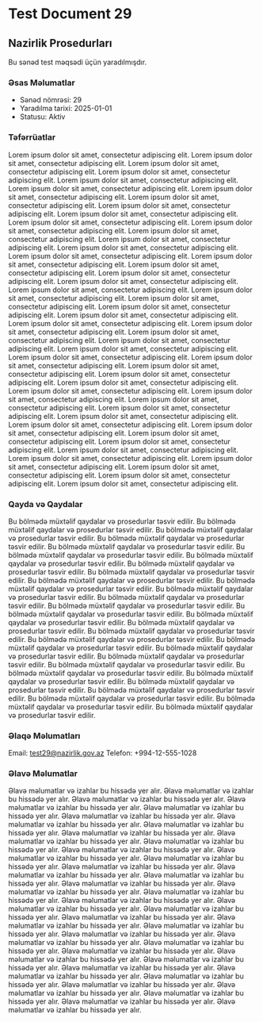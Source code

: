 # Test Document 29

## Nazirlik Prosedurları

Bu sənəd test məqsədi üçün yaradılmışdır.

### Əsas Məlumatlar
- Sənəd nömrəsi: 29
- Yaradılma tarixi: 2025-01-01
- Statusu: Aktiv

### Təfərrüatlar
Lorem ipsum dolor sit amet, consectetur adipiscing elit. Lorem ipsum dolor sit amet, consectetur adipiscing elit. Lorem ipsum dolor sit amet, consectetur adipiscing elit. Lorem ipsum dolor sit amet, consectetur adipiscing elit. Lorem ipsum dolor sit amet, consectetur adipiscing elit. Lorem ipsum dolor sit amet, consectetur adipiscing elit. Lorem ipsum dolor sit amet, consectetur adipiscing elit. Lorem ipsum dolor sit amet, consectetur adipiscing elit. Lorem ipsum dolor sit amet, consectetur adipiscing elit. Lorem ipsum dolor sit amet, consectetur adipiscing elit. Lorem ipsum dolor sit amet, consectetur adipiscing elit. Lorem ipsum dolor sit amet, consectetur adipiscing elit. Lorem ipsum dolor sit amet, consectetur adipiscing elit. Lorem ipsum dolor sit amet, consectetur adipiscing elit. Lorem ipsum dolor sit amet, consectetur adipiscing elit. Lorem ipsum dolor sit amet, consectetur adipiscing elit. Lorem ipsum dolor sit amet, consectetur adipiscing elit. Lorem ipsum dolor sit amet, consectetur adipiscing elit. Lorem ipsum dolor sit amet, consectetur adipiscing elit. Lorem ipsum dolor sit amet, consectetur adipiscing elit. Lorem ipsum dolor sit amet, consectetur adipiscing elit. Lorem ipsum dolor sit amet, consectetur adipiscing elit. Lorem ipsum dolor sit amet, consectetur adipiscing elit. Lorem ipsum dolor sit amet, consectetur adipiscing elit. Lorem ipsum dolor sit amet, consectetur adipiscing elit. Lorem ipsum dolor sit amet, consectetur adipiscing elit. Lorem ipsum dolor sit amet, consectetur adipiscing elit. Lorem ipsum dolor sit amet, consectetur adipiscing elit. Lorem ipsum dolor sit amet, consectetur adipiscing elit. Lorem ipsum dolor sit amet, consectetur adipiscing elit. Lorem ipsum dolor sit amet, consectetur adipiscing elit. Lorem ipsum dolor sit amet, consectetur adipiscing elit. Lorem ipsum dolor sit amet, consectetur adipiscing elit. Lorem ipsum dolor sit amet, consectetur adipiscing elit. Lorem ipsum dolor sit amet, consectetur adipiscing elit. Lorem ipsum dolor sit amet, consectetur adipiscing elit. Lorem ipsum dolor sit amet, consectetur adipiscing elit. Lorem ipsum dolor sit amet, consectetur adipiscing elit. Lorem ipsum dolor sit amet, consectetur adipiscing elit. Lorem ipsum dolor sit amet, consectetur adipiscing elit. Lorem ipsum dolor sit amet, consectetur adipiscing elit. Lorem ipsum dolor sit amet, consectetur adipiscing elit. Lorem ipsum dolor sit amet, consectetur adipiscing elit. Lorem ipsum dolor sit amet, consectetur adipiscing elit. Lorem ipsum dolor sit amet, consectetur adipiscing elit. Lorem ipsum dolor sit amet, consectetur adipiscing elit. Lorem ipsum dolor sit amet, consectetur adipiscing elit. Lorem ipsum dolor sit amet, consectetur adipiscing elit. Lorem ipsum dolor sit amet, consectetur adipiscing elit. Lorem ipsum dolor sit amet, consectetur adipiscing elit. 

### Qayda və Qaydalar
Bu bölmədə müxtəlif qaydalar və prosedurlar təsvir edilir. Bu bölmədə müxtəlif qaydalar və prosedurlar təsvir edilir. Bu bölmədə müxtəlif qaydalar və prosedurlar təsvir edilir. Bu bölmədə müxtəlif qaydalar və prosedurlar təsvir edilir. Bu bölmədə müxtəlif qaydalar və prosedurlar təsvir edilir. Bu bölmədə müxtəlif qaydalar və prosedurlar təsvir edilir. Bu bölmədə müxtəlif qaydalar və prosedurlar təsvir edilir. Bu bölmədə müxtəlif qaydalar və prosedurlar təsvir edilir. Bu bölmədə müxtəlif qaydalar və prosedurlar təsvir edilir. Bu bölmədə müxtəlif qaydalar və prosedurlar təsvir edilir. Bu bölmədə müxtəlif qaydalar və prosedurlar təsvir edilir. Bu bölmədə müxtəlif qaydalar və prosedurlar təsvir edilir. Bu bölmədə müxtəlif qaydalar və prosedurlar təsvir edilir. Bu bölmədə müxtəlif qaydalar və prosedurlar təsvir edilir. Bu bölmədə müxtəlif qaydalar və prosedurlar təsvir edilir. Bu bölmədə müxtəlif qaydalar və prosedurlar təsvir edilir. Bu bölmədə müxtəlif qaydalar və prosedurlar təsvir edilir. Bu bölmədə müxtəlif qaydalar və prosedurlar təsvir edilir. Bu bölmədə müxtəlif qaydalar və prosedurlar təsvir edilir. Bu bölmədə müxtəlif qaydalar və prosedurlar təsvir edilir. Bu bölmədə müxtəlif qaydalar və prosedurlar təsvir edilir. Bu bölmədə müxtəlif qaydalar və prosedurlar təsvir edilir. Bu bölmədə müxtəlif qaydalar və prosedurlar təsvir edilir. Bu bölmədə müxtəlif qaydalar və prosedurlar təsvir edilir. Bu bölmədə müxtəlif qaydalar və prosedurlar təsvir edilir. Bu bölmədə müxtəlif qaydalar və prosedurlar təsvir edilir. Bu bölmədə müxtəlif qaydalar və prosedurlar təsvir edilir. Bu bölmədə müxtəlif qaydalar və prosedurlar təsvir edilir. Bu bölmədə müxtəlif qaydalar və prosedurlar təsvir edilir. Bu bölmədə müxtəlif qaydalar və prosedurlar təsvir edilir. 

### Əlaqə Məlumatları
Email: test29@nazirlik.gov.az
Telefon: +994-12-555-1028

### Əlavə Məlumatlar
Əlavə məlumatlar və izahlar bu hissədə yer alır. Əlavə məlumatlar və izahlar bu hissədə yer alır. Əlavə məlumatlar və izahlar bu hissədə yer alır. Əlavə məlumatlar və izahlar bu hissədə yer alır. Əlavə məlumatlar və izahlar bu hissədə yer alır. Əlavə məlumatlar və izahlar bu hissədə yer alır. Əlavə məlumatlar və izahlar bu hissədə yer alır. Əlavə məlumatlar və izahlar bu hissədə yer alır. Əlavə məlumatlar və izahlar bu hissədə yer alır. Əlavə məlumatlar və izahlar bu hissədə yer alır. Əlavə məlumatlar və izahlar bu hissədə yer alır. Əlavə məlumatlar və izahlar bu hissədə yer alır. Əlavə məlumatlar və izahlar bu hissədə yer alır. Əlavə məlumatlar və izahlar bu hissədə yer alır. Əlavə məlumatlar və izahlar bu hissədə yer alır. Əlavə məlumatlar və izahlar bu hissədə yer alır. Əlavə məlumatlar və izahlar bu hissədə yer alır. Əlavə məlumatlar və izahlar bu hissədə yer alır. Əlavə məlumatlar və izahlar bu hissədə yer alır. Əlavə məlumatlar və izahlar bu hissədə yer alır. Əlavə məlumatlar və izahlar bu hissədə yer alır. Əlavə məlumatlar və izahlar bu hissədə yer alır. Əlavə məlumatlar və izahlar bu hissədə yer alır. Əlavə məlumatlar və izahlar bu hissədə yer alır. Əlavə məlumatlar və izahlar bu hissədə yer alır. Əlavə məlumatlar və izahlar bu hissədə yer alır. Əlavə məlumatlar və izahlar bu hissədə yer alır. Əlavə məlumatlar və izahlar bu hissədə yer alır. Əlavə məlumatlar və izahlar bu hissədə yer alır. Əlavə məlumatlar və izahlar bu hissədə yer alır. Əlavə məlumatlar və izahlar bu hissədə yer alır. Əlavə məlumatlar və izahlar bu hissədə yer alır. Əlavə məlumatlar və izahlar bu hissədə yer alır. Əlavə məlumatlar və izahlar bu hissədə yer alır. Əlavə məlumatlar və izahlar bu hissədə yer alır. Əlavə məlumatlar və izahlar bu hissədə yer alır. Əlavə məlumatlar və izahlar bu hissədə yer alır. Əlavə məlumatlar və izahlar bu hissədə yer alır. Əlavə məlumatlar və izahlar bu hissədə yer alır. Əlavə məlumatlar və izahlar bu hissədə yer alır. 
